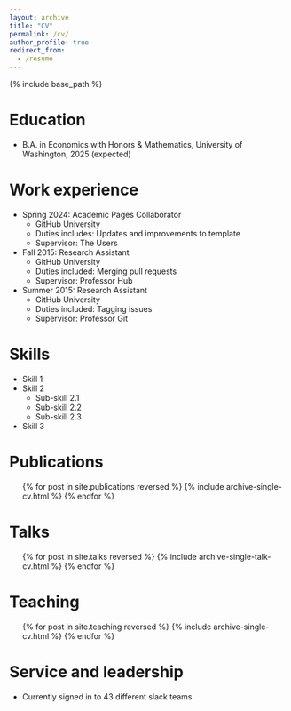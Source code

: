 ```yaml
---
layout: archive
title: "CV"
permalink: /cv/
author_profile: true
redirect_from:
  - /resume
---
```


{% include base_path %}

# Education

-   B.A. in Economics with Honors & Mathematics, University of Washington, 2025 (expected)

# Work experience

-   Spring 2024: Academic Pages Collaborator
    -   GitHub University
    -   Duties includes: Updates and improvements to template
    -   Supervisor: The Users
-   Fall 2015: Research Assistant
    -   GitHub University
    -   Duties included: Merging pull requests
    -   Supervisor: Professor Hub
-   Summer 2015: Research Assistant
    -   GitHub University
    -   Duties included: Tagging issues
    -   Supervisor: Professor Git

# Skills

-   Skill 1
-   Skill 2
    -   Sub-skill 2.1
    -   Sub-skill 2.2
    -   Sub-skill 2.3
-   Skill 3

# Publications

<ul>{% for post in site.publications reversed %} {% include archive-single-cv.html %} {% endfor %}</ul>

# Talks

<ul>{% for post in site.talks reversed %} {% include archive-single-talk-cv.html %} {% endfor %}</ul>

# Teaching

<ul>{% for post in site.teaching reversed %} {% include archive-single-cv.html %} {% endfor %}</ul>

# Service and leadership

-   Currently signed in to 43 different slack teams